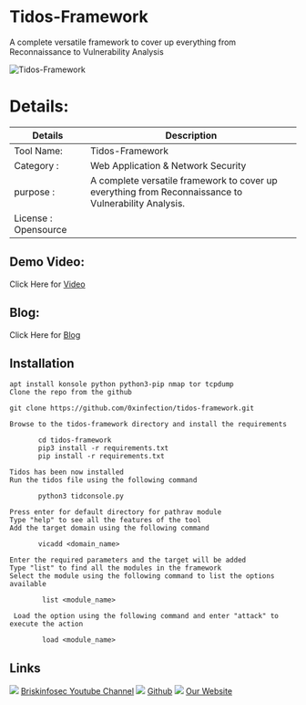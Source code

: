 Tidos-Framework
============
A complete versatile framework to cover up everything from Reconnaissance to Vulnerability Analysis

![Tidos-Framework](https://www.briskinfosec.com//assets/tooloftheday/131.jpg)

Details:
============
|  Details | Description   |
| ------------ | ------------ |
|Tool Name:| Tidos-Framework|
|Category :| Web Application & Network Security|
|purpose  :| A complete versatile framework to cover up everything from Reconnaissance to Vulnerability Analysis.|
|License : Opensource|

Demo Video:
-----------------
Click Here for [Video](https://youtu.be/hTwQ0mkSZz8 "Video")

Blog: 
--------------
Click Here for [Blog](https://www.briskinfosec.com/tooloftheday/toolofthedaydetail/The-TIDoS-Framework:-The-Offensive-Web-Application-Penetration-Testing-Framework. "Blog")

Installation
----------------

    apt install konsole python python3-pip nmap tor tcpdump
    Clone the repo from the github
    
    git clone https://github.com/0xinfection/tidos-framework.git

    Browse to the tidos-framework directory and install the requirements

           cd tidos-framework
           pip3 install -r requirements.txt
           pip install -r requirements.txt
           
    Tidos has been now installed
    Run the tidos file using the following command

           python3 tidconsole.py

    Press enter for default directory for pathrav module
    Type "help" to see all the features of the tool
    Add the target domain using the following command

           vicadd <domain_name>

    Enter the required parameters and the target will be added
    Type "list" to find all the modules in the framework
    Select the module using the following command to list the options available

            list <module_name>

     Load the option using the following command and enter "attack" to execute the action

            load <module_name>

Links
----------------
![ ](https://img.icons8.com/color/15/000000/youtube-play.png) [Briskinfosec Youtube Channel](https://www.youtube.com/channel/UCcPmqqYETcO_7-6p_uUsF1w "Briskinfosec Youtube Channel")
 ![ ](https://img.icons8.com/glyph-neue/15/000000/github.png) [Github](https://github.com/briskinfosec "Github") 
![ ](https://img.icons8.com/ios/15/000000/internet--v2.png) [Our Website](https://www.briskinfosec.com/ "Our Website")
